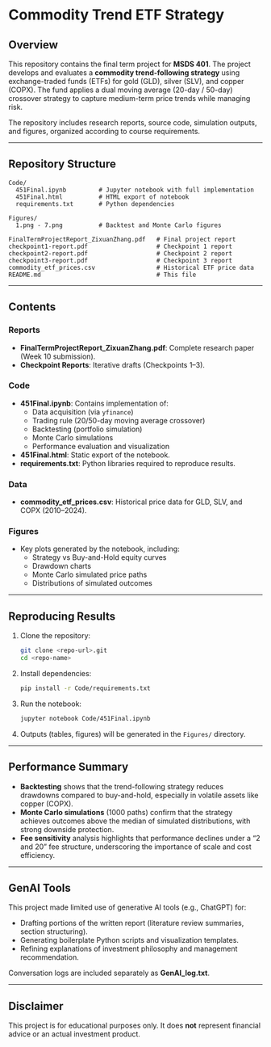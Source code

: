 # Commodity Trend ETF Strategy

## Overview
This repository contains the final term project for **MSDS 401**. The project develops and evaluates a **commodity trend-following strategy** using exchange-traded funds (ETFs) for gold (GLD), silver (SLV), and copper (COPX). The fund applies a dual moving average (20-day / 50-day) crossover strategy to capture medium-term price trends while managing risk.

The repository includes research reports, source code, simulation outputs, and figures, organized according to course requirements.

---

## Repository Structure
```
Code/
  451Final.ipynb         # Jupyter notebook with full implementation
  451Final.html          # HTML export of notebook
  requirements.txt       # Python dependencies

Figures/
  1.png - 7.png          # Backtest and Monte Carlo figures

FinalTermProjectReport_ZixuanZhang.pdf   # Final project report
checkpoint1-report.pdf                   # Checkpoint 1 report
checkpoint2-report.pdf                   # Checkpoint 2 report
checkpoint3-report.pdf                   # Checkpoint 3 report
commodity_etf_prices.csv                 # Historical ETF price data
README.md                                # This file
```

---

## Contents
### Reports
- **FinalTermProjectReport_ZixuanZhang.pdf**: Complete research paper (Week 10 submission).
- **Checkpoint Reports**: Iterative drafts (Checkpoints 1–3).

### Code
- **451Final.ipynb**: Contains implementation of:
  - Data acquisition (via `yfinance`)
  - Trading rule (20/50-day moving average crossover)
  - Backtesting (portfolio simulation)
  - Monte Carlo simulations
  - Performance evaluation and visualization
- **451Final.html**: Static export of the notebook.
- **requirements.txt**: Python libraries required to reproduce results.

### Data
- **commodity_etf_prices.csv**: Historical price data for GLD, SLV, and COPX (2010–2024).

### Figures
- Key plots generated by the notebook, including:
  - Strategy vs Buy-and-Hold equity curves
  - Drawdown charts
  - Monte Carlo simulated price paths
  - Distributions of simulated outcomes

---

## Reproducing Results
1. Clone the repository:
   ```bash
   git clone <repo-url>.git
   cd <repo-name>
   ```

2. Install dependencies:
   ```bash
   pip install -r Code/requirements.txt
   ```

3. Run the notebook:
   ```bash
   jupyter notebook Code/451Final.ipynb
   ```

4. Outputs (tables, figures) will be generated in the `Figures/` directory.

---

## Performance Summary
- **Backtesting** shows that the trend-following strategy reduces drawdowns compared to buy-and-hold, especially in volatile assets like copper (COPX).
- **Monte Carlo simulations** (1000 paths) confirm that the strategy achieves outcomes above the median of simulated distributions, with strong downside protection.
- **Fee sensitivity** analysis highlights that performance declines under a “2 and 20” fee structure, underscoring the importance of scale and cost efficiency.

---

## GenAI Tools
This project made limited use of generative AI tools (e.g., ChatGPT) for:
- Drafting portions of the written report (literature review summaries, section structuring).
- Generating boilerplate Python scripts and visualization templates.
- Refining explanations of investment philosophy and management recommendation.

Conversation logs are included separately as **GenAI_log.txt**.

---

## Disclaimer
This project is for educational purposes only. It does **not** represent financial advice or an actual investment product.
